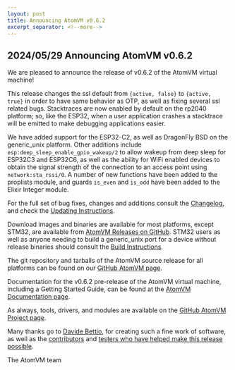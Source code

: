 ```yaml
---
layout: post
title: Announcing AtomVM v0.6.2
excerpt_separator: <!--more-->
---
```


## 2024/05/29 Announcing AtomVM v0.6.2

We are pleased to announce the release of v0.6.2 of the AtomVM virtual machine!

This release changes the ssl default from `{active, false}` to `{active, true}` in order to have same behavior as OTP, as well as fixing several ssl related bugs.  Stacktraces are now enabled by default on the rp2040 platform; so, like the ESP32, when a user application crashes a stacktrace will be emitted to make debugging applications easier.  

We have added support for the ESP32-C2, as well as DragonFly BSD on the generic_unix platform. Other additions include `esp:deep_sleep_enable_gpio_wakeup/2` to allow wakeup from deep sleep for ESP32C3 and ESP32C6, as well as the ability for WiFi enabled devices to obtain the signal strength of the connection to an access point using `network:sta_rssi/0`.  A number of new functions have been added to the proplists module, and guards `is_even` and `is_odd` have been added to the Elixir Integer module.

For the full set of bug fixes, changes and additions consult the [Changelog](https://www.atomvm.net/doc/v0.6.2/CHANGELOG.html), and check the [Updating Instructions](https://github.com/atomvm/AtomVM/blob/v0.6.2/UPDATING.md).

Download images and binaries are available for most platforms, except STM32, are available from [AtomVM Releases on GitHub](https://github.com/atomvm/AtomVM/releases/tag/v0.6.2). STM32 users as well as anyone needing to build a generic_unix port for a device without release binaries should consult the [Build Instructions](https://www.atomvm.net/doc/v0.6.2/build-instructions.html).

The git repository and tarballs of the AtomVM source release for all platforms can be found on our [GitHub AtomVM page](https://github.com/atomvm/AtomVM).

Documentation for the v0.6.2 pre-release of the AtomVM virtual machine, including a Getting Started Guide, can be found at the [AtomVM Documentation page](https://www.atomvm.net/doc/v0.6.2/).

As always, tools, drivers, and modules are available on the [GitHub AtomVM Project page](https://github.com/atomvm).

Many thanks go to [Davide Bettio](https://github.com/bettio), for creating such a fine work of software, as well as the [contributors](https://github.com/atomvm/AtomVM/graphs/contributors) and [testers who have helped make this release possible](https://github.com/atomvm/AtomVM/issues).

The AtomVM team
